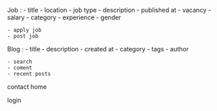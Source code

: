 Job :
    - title
    - location
    - job type
    - description
    - published at
    - vacancy
    - salary
    - category
    - experience
    - gender
    
    - apply job
    - post job


Blog :
    - title
    - description
    - created at
    - category
    - tags
    - author
    
    - search
    - coment
    - recent posts

contact
home

login
